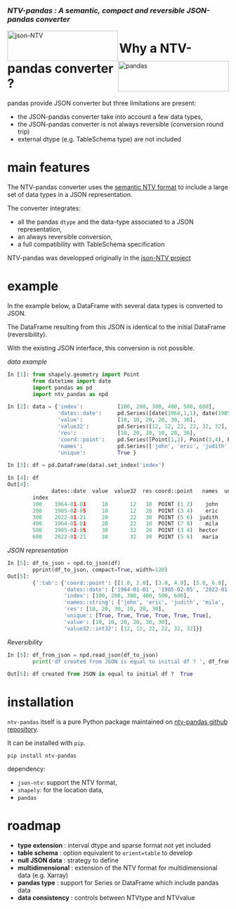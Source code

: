 ### *NTV-pandas : A semantic, compact and reversible JSON-pandas converter*    

<img src="https://loco-philippe.github.io/ES/json-ntv.PNG" alt="json-NTV" align="left" style="width:252px;height:69px;">
<img src="https://loco-philippe.github.io/ES/pandas.png" alt="pandas" style="float:right;width:252px;height:69px;">
    
    
# Why a NTV-pandas converter ?
pandas provide JSON converter but three limitations are present:
- the JSON-pandas converter take into account a few data types,
- the JSON-pandas converter is not always reversible (conversion round trip)
- external dtype (e.g. TableSchema type) are not included

# main features
The NTV-pandas converter uses the [semantic NTV format](https://loco-philippe.github.io/ES/JSON%20semantic%20format%20(JSON-NTV).htm) 
to include a large set of data types in a JSON representation.    
    
The converter integrates:
- all the pandas `dtype` and the data-type associated to a JSON representation,
- an always reversible conversion,
- a full compatibility with TableSchema specification

NTV-pandas was developped originally in the [json-NTV project](https://github.com/loco-philippe/NTV)

# example

In the example below, a DataFrame with several data types is converted to JSON.

The DataFrame resulting from this JSON is identical to the initial DataFrame (reversibility).

With the existing JSON interface, this conversion is not possible.

*data example*
```python
In [1]: from shapely.geometry import Point
        from datetime import date
        import pandas as pd
        import ntv_pandas as npd

In [2]: data = {'index':           [100, 200, 300, 400, 500, 600],
                'dates::date':     pd.Series([date(1964,1,1), date(1985,2,5), date(2022,1,21), date(1964,1,1), date(1985,2,5), date(2022,1,21)]),
                'value':           [10, 10, 20, 20, 30, 30],
                'value32':         pd.Series([12, 12, 22, 22, 32, 32], dtype='int32'),
                'res':             [10, 20, 30, 10, 20, 30],
                'coord::point':    pd.Series([Point(1,2), Point(3,4), Point(5,6), Point(7,8), Point(3,4), Point(5,6)]),
                'names':           pd.Series(['john', 'eric', 'judith', 'mila', 'hector', 'maria'], dtype='string'),
                'unique':          True }

In [3]: df = pd.DataFrame(data).set_index('index')

In [4]: df
Out[4]:
              dates::date  value  value32  res coord::point   names  unique
        index
        100    1964-01-01     10       12   10  POINT (1 2)    john    True
        200    1985-02-05     10       12   20  POINT (3 4)    eric    True
        300    2022-01-21     20       22   30  POINT (5 6)  judith    True
        400    1964-01-01     20       22   10  POINT (7 8)    mila    True
        500    1985-02-05     30       32   20  POINT (3 4)  hector    True
        600    2022-01-21     30       32   30  POINT (5 6)   maria    True
```

*JSON representation*

```python
In [5]: df_to_json = npd.to_json(df)
        pprint(df_to_json, compact=True, width=120)
Out[5]:
        {':tab': {'coord::point': [[1.0, 2.0], [3.0, 4.0], [5.0, 6.0], [7.0, 8.0], [3.0, 4.0], [5.0, 6.0]],
                  'dates::date': ['1964-01-01', '1985-02-05', '2022-01-21', '1964-01-01', '1985-02-05', '2022-01-21'],
                  'index': [100, 200, 300, 400, 500, 600],
                  'names::string': ['john', 'eric', 'judith', 'mila', 'hector', 'maria'],
                  'res': [10, 20, 30, 10, 20, 30],
                  'unique': [True, True, True, True, True, True],
                  'value': [10, 10, 20, 20, 30, 30],
                  'value32::int32': [12, 12, 22, 22, 32, 32]}}
```

*Reversibility*

```python
In [5]: df_from_json = npd.read_json(df_to_json)
        print('df created from JSON is equal to initial df ? ', df_from_json.equals(df))

Out[5]: df created from JSON is equal to initial df ?  True
```
# installation

`ntv-pandas` itself is a pure Python package maintained on [ntv-pandas github repository](https://github.com/loco-philippe/ntv-pandas).     
     
It can be installed with `pip`. 

    pip install ntv-pandas

dependency:
- `json-ntv`: support the NTV format,
- `shapely`: for the location data,
- `pandas` 

# roadmap

- **type extension** : interval dtype and sparse format not yet included
- **table schema** : option equivalent to `orient=table` to develop
- **null JSON data** : strategy to define
- **multidimensional** : extension of the NTV format for multidimensional data (e.g. Xarray)   
- **pandas type** : support for Series or DataFrame which include pandas data
- **data consistency** : controls between NTVtype and NTVvalue

